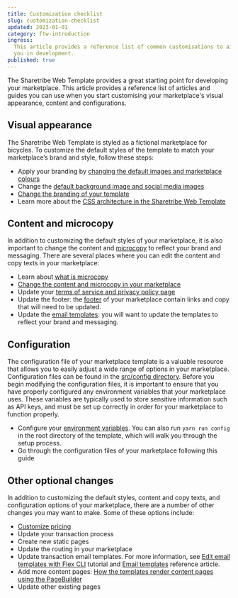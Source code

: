 ```yaml
---
title: Customization checklist
slug: customization-checklist
updated: 2023-01-01
category: ftw-introduction
ingress:
  This article provides a reference list of common customisations to aid
  you in development.
published: true
---
```


The Sharetribe Web Template provides a great starting point for
developing your marketplace. This article provides a reference list of
articles and guides you can use when you start customising your
marketplace's visual appearance, content and configurations.

## Visual appearance

The Sharetribe Web Template is styled as a fictional marketplace for
bicycles. To customize the default styles of the template to match your
marketplace’s brand and style, follow these steps:

- Apply your branding by
  [changing the default images and marketplace colours](/tutorial/change-branding/)
- Change the
  [default background image and social media images](/tutorial/change-branding/)
- [Change the branding of your template](/tutorial/change-branding/)
- Learn more about the
  [CSS architecture in the Sharetribe Web Template](/ftw/how-to-customize-ftw-styles/)

## Content and microcopy

In addition to customizing the default styles of your marketplace, it is
also important to change the content and
[microcopy](/concepts/microcopy/) to reflect your brand and messaging.
There are several places where you can edit the content and copy texts
in your marketplace:

- Learn about [what is microcopy](/concepts/microcopy/)
- [Change the content and microcopy in your marketplace](/tutorial/working-with-microcopy/)
- Update your
  [terms of service and privacy policy page](/operator-guides/free-templates/)
- Update the footer: the
  [footer](https://github.com/sharetribe/web-template/blob/master/src/components/Footer/Footer.js)
  of your marketplace contain links and copy that will need to be
  updated.
- Update the
  [email templates](https://www.sharetribe.com/docs/concepts/email-notifications/):
  you will want to update the templates to reflect your brand and
  messaging.

## Configuration

The configuration file of your marketplace template is a valuable
resource that allows you to easily adjust a wide range of options in
your marketplace. Configuration files can be found in the
[src/config directory](https://github.com/sharetribe/web-template/tree/main/src/config).
Before you begin modifying the configuration files, it is important to
ensure that you have properly configured any environment variables that
your marketplace uses. These variables are typically used to store
sensitive information such as API keys, and must be set up correctly in
order for your marketplace to function properly.

- Configure your [environment variables](/ftw/ftw-env/). You can also
  run `yarn run config` in the root directory of the template, which
  will walk you through the setup process.
- Go through the configuration files of your marketplace following this
  guide

## Other optional changes

In addition to customizing the default styles, content and copy texts,
and configuration options of your marketplace, there are a number of
other changes you may want to make. Some of these options include:

- [Customize pricing](/tutorial/customize-pricing-tutorial/)
- Update your transaction process
- Create new static pages
- Update the routing in your marketplace
- Update transaction email templates. For more information, see
  [Edit email templates with Flex CLI](/how-to/edit-email-templates-with-flex-cli/)
  tutorial and [Email templates](/references/email-templates/) reference
  article.
- Add more content pages:
  [How the templates render content pages using the PageBuilder](/ftw/page-builder/)
- Update other existing pages
